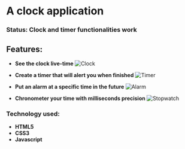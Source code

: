 # A clock application

### Status: **Clock and timer functionalities work**

## Features:

- **See the clock live-time**
  ![Clock](https://github.com/user-attachments/assets/bdd8f5a1-36fe-4ddc-9acb-db350fa162eb)

- **Create a timer that will alert you when finished**
  ![Timer](https://github.com/user-attachments/assets/388fe37d-c809-4d9d-951e-87620eaec96d)

- **Put an alarm at a specific time in the future**
  ![Alarm](https://github.com/user-attachments/assets/0634d991-5bdf-4bcf-b627-1debb614f917)

- **Chronometer your time with milliseconds precision**
  ![Stopwatch](https://github.com/user-attachments/assets/f184d37e-0dfb-4532-bf33-47ce5f2b0d27)

### Technology used:

- **HTML5**
- **CSS3**
- **Javascript**
